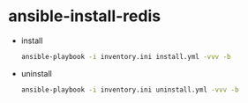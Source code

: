 # ansible-install-redis

- install

  ```bash
  ansible-playbook -i inventory.ini install.yml -vvv -b
  ```

- uninstall

  ```bash
  ansible-playbook -i inventory.ini uninstall.yml -vvv -b
  ```
